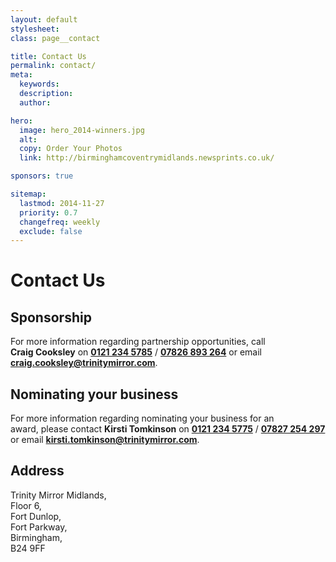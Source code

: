```yaml
---
layout: default
stylesheet:
class: page__contact

title: Contact Us
permalink: contact/
meta:
  keywords:
  description:
  author:

hero:
  image: hero_2014-winners.jpg
  alt:
  copy: Order Your Photos
  link: http://birminghamcoventrymidlands.newsprints.co.uk/

sponsors: true

sitemap:
  lastmod: 2014-11-27
  priority: 0.7
  changefreq: weekly
  exclude: false
---
```


# Contact Us

## Sponsorship

For more information regarding partnership opportunities, call <strong>Craig&nbsp;Cooksley</strong> on <strong><a class="tel" href="tel:01212345785">0121&nbsp;234&nbsp;5785</a></strong> / <strong><a class="tel" href="tel:07826893264">07826&nbsp;893&nbsp;264</a></strong> or email <strong><a href="mailto:craig.cooksley@trinitymirror.com">craig.cooksley@trinitymirror.com</a></strong>.

## Nominating your business

For more information regarding nominating your business for an award,&nbsp;please contact <strong>Kirsti&nbsp;Tomkinson</strong> on <strong><a class="tel" href="tel:01212345775">0121&nbsp;234&nbsp;5775</a></strong>&nbsp;/&nbsp;<strong><a class="tel" href="tel:07827254297">07827&nbsp;254&nbsp;297</a></strong> or email <strong><a href="mailto:kirsti.tomkinson@trinitymirror.com" target="_blank">kirsti.tomkinson@trinitymirror.com</a></strong>.

## Address

Trinity&nbsp;Mirror&nbsp;Midlands,<br>Floor&nbsp;6,<br>Fort&nbsp;Dunlop,<br>Fort&nbsp;Parkway,<br>Birmingham,<br>B24&nbsp;9FF
